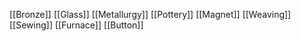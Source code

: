 [[Bronze]]
[[Glass]]
[[Metallurgy]]
[[Pottery]]
[[Magnet]]
[[Weaving]]
[[Sewing]]
[[Furnace]]
[[Button]]
